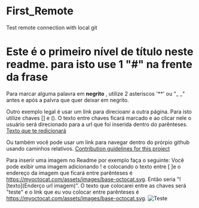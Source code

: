 # First_Remote
Test remote connection with local git

# Este é o primeiro nível de título neste readme. para isto use 1 "#" na frente da frase

Para marcar alguma palavra em **negrito** , utilize 2 asteriscos '**' ou "_ _" antes e após a palvra que quer deixar em negrito.

Outro exemplo legal é usar um link para direcioanr a outra página. Para isto utilize chaves [] e (). O texto entre chaves ficará marcado 
e ao clicar nele o usuário será direcionado para a url que foi inserida dentro do parênteses. [Texto que te redicionará](https://github.com/damonpenaesouza)

Ou também você pode usar um link para navegar dentro do prórpio github usando caminhos relativos. [Contribution guidelines for this project](docs/CONTRIBUTING.md)  

Para inserir uma imagem no Readme por exemplo faça o seguinte: Você pode exibir uma imagem adicionando ! e colocando o texto entre [ ]e o endereço da imagem que ficará
entre parênteses é https://myoctocat.com/assets/images/base-octocat.svg.  Então seria "![texto](Enderço url imagem)".
O texto que colocarei entre as chaves será "teste" e o link que eu vou colocar entre parênteses é https://myoctocat.com/assets/images/base-octocat.svg.
![Teste](https://myoctocat.com/assets/images/base-octocat.svg)
